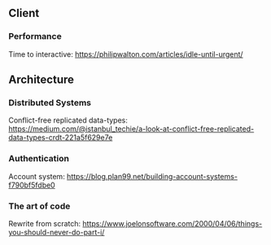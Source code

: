 ## Client

### Performance

Time to interactive: https://philipwalton.com/articles/idle-until-urgent/

## Architecture

### Distributed Systems

Conflict-free replicated data-types: https://medium.com/@istanbul_techie/a-look-at-conflict-free-replicated-data-types-crdt-221a5f629e7e

### Authentication

Account system: https://blog.plan99.net/building-account-systems-f790bf5fdbe0

### The art of code

Rewrite from scratch: https://www.joelonsoftware.com/2000/04/06/things-you-should-never-do-part-i/
